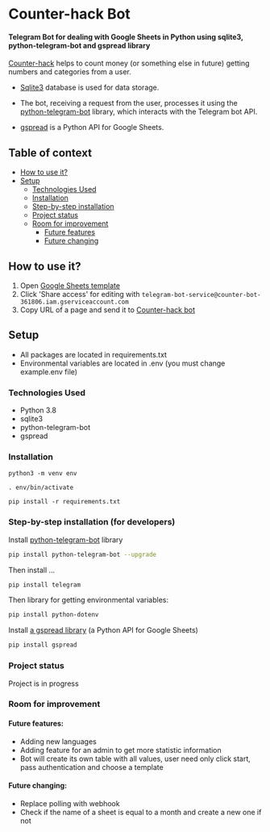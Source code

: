 # Counter-hack Bot

#### Telegram Bot for dealing with Google Sheets in Python using sqlite3, python-telegram-bot and gspread library
[Counter-hack](https://t.me/counter_hack_bot) helps to count money (or something else in future) getting numbers and categories from a user.

* [Sqlite3](https://docs.python.org/3/library/sqlite3.html) database is used for data storage.

* The bot, receiving a request from the user, processes it using the [python-telegram-bot](https://pypi.org/project/python-telegram-bot/#introduction)
  library, which interacts with the Telegram bot API.

* [gspread](https://docs.gspread.org/en/latest/index.html) is a Python API for Google Sheets.


## Table of context
* [How to use it?](#How-to-use-it-?)
* [Setup](#Setup)
    * [Technologies Used](#Technologies-Used)
    * [Installation](#Installation)
    * [Step-by-step installation](Step-by-step-installation-(for-developers))
    * [Project status](#Project-status)
    * [Room for improvement](#Room-for-improvement)
        * [Future features](#Future-features:)
        * [Future changing](#Future-changing:)

## How to use it?
1. Open [Google Sheets template](https://docs.google.com/spreadsheets/d/1C-Z0OPYnyKPSjn8_YvrpE4uFIPiw0xQrSTn2OHhPVO4/edit#gid=1785411570)
2. Click 'Share access' for editing with
`telegram-bot-service@counter-bot-361806.iam.gserviceaccount.com`
3. Copy URL of a page and send it to [Counter-hack bot](https://t.me/counter_hack_bot)


## Setup
* All packages are located in requirements.txt
* Environmental variables are located in .env
  (you must change example.env file)
  

### Technologies Used
* Python 3.8
* sqlite3
* python-telegram-bot
* gspread

### Installation
```python3 -m venv env```


```. env/bin/activate```


```pip install -r requirements.txt```


### Step-by-step installation (for developers)
Install [python-telegram-bot](https://pypi.org/project/python-telegram-bot/#introduction)
library

```bash
pip install python-telegram-bot --upgrade
```

Then install ...

```bash
pip install telegram
```

Then library for getting environmental variables:

```bash
pip install python-dotenv
```

Install [a gspread library](https://docs.gspread.org/en/latest/index.html) (a Python API for Google Sheets)

```bash
pip install gspread
```


### Project status
Project is in progress

### Room for improvement
#### Future features:
* Adding new languages
* Adding feature for an admin to get more statistic information
* Bot will create its own table with all values, user need only click start, pass authentication and choose a template

#### Future changing:
* Replace polling with webhook
* Check if the name of a sheet is equal to a month and create a new one if not
